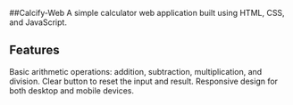 ##Calcify-Web
A simple calculator web application built using HTML, CSS, and JavaScript.

## Features
 Basic arithmetic operations: addition, subtraction, multiplication, and division.
 Clear button to reset the input and result.
 Responsive design for both desktop and mobile devices.


